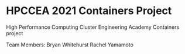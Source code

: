 # HPCCEA 2021 Containers Project
High Performance Computing Cluster Engineering Academy Containers project


Team Members:
Bryan Whitehurst
Rachel Yamamoto


